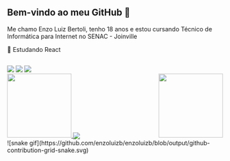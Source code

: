 ## Bem-vindo ao meu GitHub 👋

<p>Me chamo Enzo Luiz Bertoli, tenho 18 anos e estou cursando Técnico de Informática para Internet no SENAC - Joinville</p>

<p>🌱 Estudando React</p>

##
<div> 
  <a href="https://instagram.com/Enzoluizb" target="_blank"><img src="https://img.shields.io/badge/-Instagram-%23E4405F?style=for-the-badge&logo=instagram&logoColor=white" target="_blank"></a>
  <a href = "mailto:enzoluiz.brt@gmail.com"><img src="https://img.shields.io/badge/-Gmail-%23333?style=for-the-badge&logo=gmail&logoColor=blue" target="_blank"></a>
  <a href="https://www.linkedin.com/in/enzo-luiz-bertoli-1557aa233/" target="_blank"><img src="https://img.shields.io/badge/-LinkedIn-%230077B5?style=for-the-badge&logo=linkedin&logoColor=white" target="_blank"></a> 
  </div>
  
  <div>
  <a href="https://github.com/enzoluizb">
  <img height="150em" src="https://github-readme-stats.vercel.app/api?username=enzoluizb&show_icons=true&theme=dracula&include_all_commits=true&count_private=true"/>
  <a href=""> <img align="center" src="https://github-readme-stats-sigma-five.vercel.app/api/top-langs/?username=enzoluizb&theme=react&line_height=40&hide=css"/> </a>
  <img align="right" height=150px width=150px src="https://user-images.githubusercontent.com/98707474/191408519-b9236392-4bde-4d2f-a4ee-bbf9ee631bda.png">
  
</div>
  ![snake gif](https://github.com/enzoluizb/enzoluizb/blob/output/github-contribution-grid-snake.svg)

 
